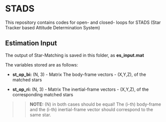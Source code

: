 # STADS
This repository contains codes for open- and closed- loops for STADS (Star Tracker based Attitude Determination System)

## Estimation Input

The output of Star-Matching is saved in this folder, as **es_input.mat**

The variables stored are as follows:
* **st_op_bi:** (N, 3) - Matrix
	The body-frame vectors - (X,Y,Z), of the matched stars 

* **st_op_ri:** (N, 3) - Matrix
	The inertial-frame vectors - (X,Y,Z), of the corresponding matched stars

>> **NOTE:** (N) in both cases should be equal! The (i-th) body-frame and the (i-th) inertial-frame vector should correspond to the same star.
